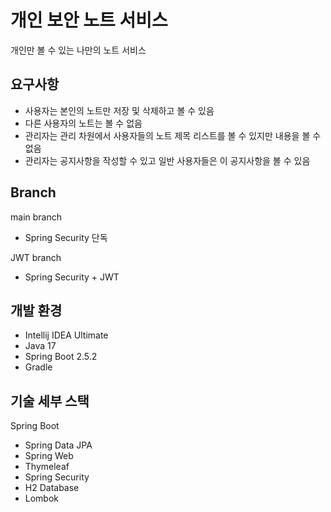 # 개인 보안 노트 서비스
개인만 볼 수 있는 나만의 노트 서비스

## 요구사항
* 사용자는 본인의 노트만 저장 및 삭제하고 볼 수 있음
* 다른 사용자의 노트는 볼 수 없음
* 관리자는 관리 차원에서 사용자들의 노트 제목 리스트를 볼 수 있지만 내용을 볼 수 없음
* 관리자는 공지사항을 작성할 수 있고 일반 사용자들은 이 공지사항을 볼 수 있음

## Branch
main branch
* Spring Security 단독

JWT branch
* Spring Security + JWT

## 개발 환경

* Intellij IDEA Ultimate
* Java 17
* Spring Boot 2.5.2
* Gradle

## 기술 세부 스택

Spring Boot

* Spring Data JPA
* Spring Web
* Thymeleaf
* Spring Security
* H2 Database
* Lombok
